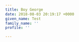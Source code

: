 ```yaml
---
title: Boy George
date: 2018-08-03 20:19:17 +0000
given_name: Test
family_name: ''
profile: ''

---
```

